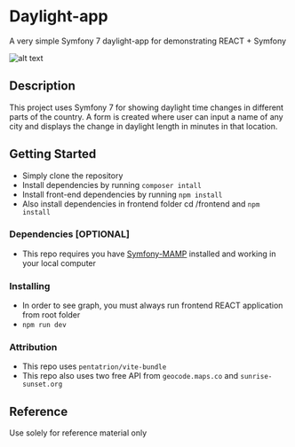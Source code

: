 # Daylight-app

A very simple Symfony 7 daylight-app for demonstrating REACT + Symfony

![alt text](https://github.com/kalwar/daylight_app/blob/main/daylight_info.png?raw=true)

## Description

This project uses Symfony 7 for showing daylight time changes in different parts of the country. A form is created where user can input a name of any city and displays the change in daylight length in minutes in that location.

## Getting Started

- Simply clone the repository
- Install dependencies by running `composer intall`
- Install front-end dependencies by running `npm install`
- Also install dependencies in frontend folder cd /frontend and `npm install`

### Dependencies [OPTIONAL]

- This repo requires you have [Symfony-MAMP](https://github.com/kalwar/Symfony-MAMP) installed and working in your local computer

### Installing

- In order to see graph, you must always run frontend REACT application from root folder
- `npm run dev`

### Attribution

- This repo uses `pentatrion/vite-bundle`
- This repo also uses two free API from
  `geocode.maps.co` and `sunrise-sunset.org`

## Reference

Use solely for reference material only
